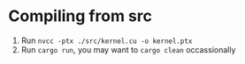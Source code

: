 # Compiling from src
1. Run `nvcc -ptx ./src/kernel.cu -o kernel.ptx`
2. Run `cargo run`, you may want to `cargo clean` occassionally
